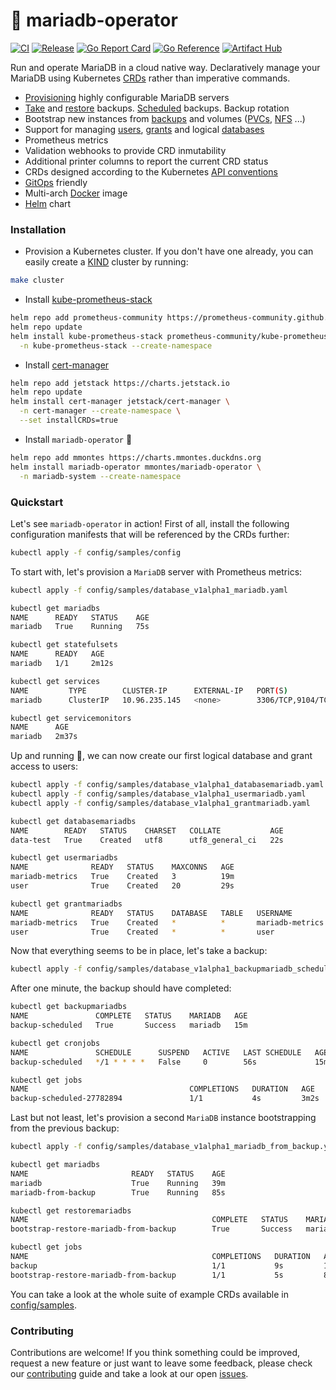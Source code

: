 # 🦭 mariadb-operator
[![CI](https://github.com/mmontes11/mariadb-operator/actions/workflows/ci.yml/badge.svg)](https://github.com/mmontes11/mariadb-operator/actions/workflows/ci.yml)
[![Release](https://github.com/mmontes11/mariadb-operator/actions/workflows/release.yml/badge.svg)](https://github.com/mmontes11/mariadb-operator/actions/workflows/release.yml)
[![Go Report Card](https://goreportcard.com/badge/github.com/mmontes11/mariadb-operator)](https://goreportcard.com/report/github.com/mmontes11/mariadb-operator)
[![Go Reference](https://pkg.go.dev/badge/github.com/mmontes11/mariadb-operator.svg)](https://pkg.go.dev/github.com/mmontes11/mariadb-operator)
[![Artifact Hub](https://img.shields.io/endpoint?url=https://artifacthub.io/badge/repository/mmontes)](https://artifacthub.io/packages/search?repo=mmontes)

Run and operate MariaDB in a cloud native way. Declaratively manage your MariaDB using Kubernetes [CRDs](https://kubernetes.io/docs/tasks/extend-kubernetes/custom-resources/custom-resource-definitions/) rather than imperative commands.

- [Provisioning](./config/samples/database_v1alpha1_mariadb.yaml) highly configurable MariaDB servers
- [Take](./config/samples/database_v1alpha1_backupmariadb.yaml) and [restore](./config/samples/database_v1alpha1_restoremariadb.yaml) backups. [Scheduled](./config/samples/database_v1alpha1_backupmariadb_scheduled.yaml) backups. Backup rotation
- Bootstrap new instances from [backups](./config/samples/database_v1alpha1_mariadb_from_backup.yaml) and volumes ([PVCs](./config/samples/database_v1alpha1_mariadb_from_pvc.yaml), [NFS](./config/samples/database_v1alpha1_mariadb_from_nfs.yaml) ...)
- Support for managing [users](./config/samples/database_v1alpha1_usermariadb.yaml), [grants](./config/samples/database_v1alpha1_grantmariadb.yaml) and logical [databases](./config/samples/database_v1alpha1_databasemariadb.yaml)
- Prometheus metrics
- Validation webhooks to provide CRD inmutability
- Additional printer columns to report the current CRD status
- CRDs designed according to the Kubernetes [API conventions](https://github.com/kubernetes/community/blob/master/contributors/devel/sig-architecture/api-conventions.md)
- [GitOps](https://opengitops.dev/) friendly
- Multi-arch [Docker](https://hub.docker.com/repository/docker/mmontes11/mariadb-operator/tags?page=1&ordering=last_updated) image
- [Helm](./helm/mariadb-operator/) chart 

### Installation

- Provision a Kubernetes cluster. If you don't have one already, you can easily create a [KIND](https://kind.sigs.k8s.io/) cluster by running:
```bash
make cluster
``` 

- Install [kube-prometheus-stack](https://github.com/prometheus-community/helm-charts/tree/main/charts/kube-prometheus-stack)
```bash
helm repo add prometheus-community https://prometheus-community.github.io/helm-charts
helm repo update
helm install kube-prometheus-stack prometheus-community/kube-prometheus-stack \
  -n kube-prometheus-stack --create-namespace
``` 
- Install [cert-manager](https://github.com/cert-manager/cert-manager) 
```bash
helm repo add jetstack https://charts.jetstack.io
helm repo update
helm install cert-manager jetstack/cert-manager \
  -n cert-manager --create-namespace \
  --set installCRDs=true 
```
- Install `mariadb-operator` 🦭
```bash
helm repo add mmontes https://charts.mmontes.duckdns.org
helm install mariadb-operator mmontes/mariadb-operator \
  -n mariadb-system --create-namespace
```

### Quickstart

Let's see `mariadb-operator` in action! First of all, install the following configuration manifests that will be referenced by the CRDs further:
```bash
kubectl apply -f config/samples/config
```

To start with, let's provision a `MariaDB` server with Prometheus metrics:
```bash
kubectl apply -f config/samples/database_v1alpha1_mariadb.yaml
```
```bash
kubectl get mariadbs
NAME      READY   STATUS    AGE
mariadb   True    Running   75s

kubectl get statefulsets
NAME      READY   AGE
mariadb   1/1     2m12s

kubectl get services
NAME         TYPE        CLUSTER-IP      EXTERNAL-IP   PORT(S)             AGE
mariadb      ClusterIP   10.96.235.145   <none>        3306/TCP,9104/TCP   2m17s

kubectl get servicemonitors
NAME      AGE
mariadb   2m37s
```
Up and running 🚀, we can now create our first logical database and grant access to users:
```bash
kubectl apply -f config/samples/database_v1alpha1_databasemariadb.yaml
kubectl apply -f config/samples/database_v1alpha1_usermariadb.yaml
kubectl apply -f config/samples/database_v1alpha1_grantmariadb.yaml
```
```bash
kubectl get databasemariadbs
NAME        READY   STATUS    CHARSET   COLLATE           AGE
data-test   True    Created   utf8      utf8_general_ci   22s

kubectl get usermariadbs
NAME              READY   STATUS    MAXCONNS   AGE
mariadb-metrics   True    Created   3          19m
user              True    Created   20         29s

kubectl get grantmariadbs
NAME              READY   STATUS    DATABASE   TABLE   USERNAME          GRANTOPT   AGE
mariadb-metrics   True    Created   *          *       mariadb-metrics   false      19m
user              True    Created   *          *       user              true       36s
```
Now that everything seems to be in place, let's take a backup:
```bash
kubectl apply -f config/samples/database_v1alpha1_backupmariadb_scheduled.yaml
```
After one minute, the backup should have completed:
```bash
kubectl get backupmariadbs
NAME               COMPLETE   STATUS    MARIADB   AGE
backup-scheduled   True       Success   mariadb   15m

kubectl get cronjobs
NAME               SCHEDULE      SUSPEND   ACTIVE   LAST SCHEDULE   AGE
backup-scheduled   */1 * * * *   False     0        56s             15m

kubectl get jobs
NAME                                    COMPLETIONS   DURATION   AGE
backup-scheduled-27782894               1/1           4s         3m2s
```
Last but not least, let's provision a second `MariaDB` instance bootstrapping from the previous backup:
```bash
kubectl apply -f config/samples/database_v1alpha1_mariadb_from_backup.yaml
``` 
```bash
kubectl get mariadbs
NAME                       READY   STATUS    AGE
mariadb                    True    Running   39m
mariadb-from-backup        True    Running   85s

kubectl get restoremariadbs
NAME                                         COMPLETE   STATUS    MARIADB               AGE
bootstrap-restore-mariadb-from-backup        True       Success   mariadb-from-backup   72s

kubectl get jobs
NAME                                         COMPLETIONS   DURATION   AGE
backup                                       1/1           9s         12m
bootstrap-restore-mariadb-from-backup        1/1           5s         84s
``` 
You can take a look at the whole suite of example CRDs available in [config/samples](./config/samples/).  

### Contributing

Contributions are welcome! If you think something could be improved, request a new feature or just want to leave some feedback, please check our [contributing](./CONTRIBUTING.md) guide and take a look at our open [issues](https://github.com/mmontes11/mariadb-operator/issues).
